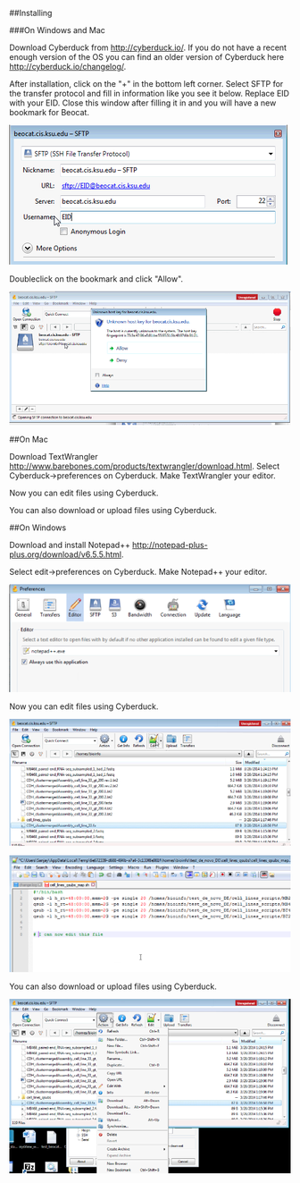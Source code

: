 ##Installing 


###On Windows and Mac

Download Cyberduck from http://cyberduck.io/. If you do not have a recent enough version of the OS you can find an older version of Cyberduck here http://cyberduck.io/changelog/.

After installation, click on the "+" in the bottom left corner. Select SFTP for the transfer protocol and fill in information like you see it below. Replace EID with your EID. Close this window after filling it in and you will have a new bookmark for Beocat.

![Alt text](https://raw.githubusercontent.com/i5K-KINBRE-script-share/FAQ/master/images/add_bookmark.png)

Doubleclick on the bookmark and click "Allow".

![Alt text](https://raw.githubusercontent.com/i5K-KINBRE-script-share/FAQ/master/images/allow.png)

##On Mac

Download TextWrangler http://www.barebones.com/products/textwrangler/download.html. Select Cyberduck->preferences on Cyberduck. Make TextWrangler your editor.

Now you can edit files using Cyberduck. 

You can also download or upload files using Cyberduck.


##On Windows

Download and install Notepad++ http://notepad-plus-plus.org/download/v6.5.5.html. 

Select edit->preferences on Cyberduck. Make Notepad++ your editor.

![Alt text](https://raw.githubusercontent.com/i5K-KINBRE-script-share/FAQ/master/images/preferences_notepad.png)

Now you can edit files using Cyberduck.

![Alt text](https://raw.githubusercontent.com/i5K-KINBRE-script-share/FAQ/master/images/edit_windows.png)


![Alt text](https://raw.githubusercontent.com/i5K-KINBRE-script-share/FAQ/master/images/editing_notpad.png)

You can also download or upload files using Cyberduck.

![Alt text](https://raw.githubusercontent.com/i5K-KINBRE-script-share/FAQ/master/images/upload_download_windows.png)


